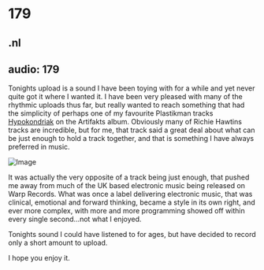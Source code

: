 # 179
## .nl
audio: 179
---

Tonights upload is a sound I have been toying with for a while and yet never quite got it where I wanted it. I have been very pleased with many of the rhythmic uploads thus far, but really wanted to reach something that had the simplicity of perhaps one of my favourite Plastikman tracks <a href="http://www.discogs.com/Plastikman-Artifakts-BC/release/151883" title="Hypokondriak" target="_blank">Hypokondriak</a> on the Artifakts album. Obviously many of Richie Hawtins tracks are incredible, but for me, that track said a great deal about what can be just enough to hold a track together, and that is something I have always preferred in music.

![Image](/assets/img/Snd-179.png)

It was actually the very opposite of a track being just enough, that pushed me away from much of the UK based electronic music being released on Warp Records. What was once a label delivering electronic music, that was clinical, emotional and forward thinking, became a style in its own right, and ever more complex, with more and more programming showed off within every single second…not what I enjoyed.

Tonights sound I could have listened to for ages, but have decided to record only a short amount to upload.

I hope you enjoy it.